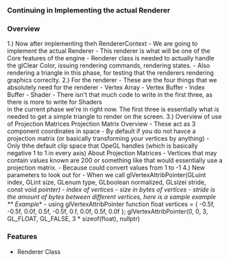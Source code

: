 ### Continuing in Implementing the actual Renderer

### Overview
1.) Now after implementing theh RendererContext
    - We are going to implement the actual Renderer
    - This renderer is what will be one of the Core features of the engine
    - Renderer class is needed to actually handle the glClear Color, issuing rendering commands,
        rendering states.
    - Also rendering a triangle in this phase, for testing that the renderers rendering graphics correclty.
2.) For the renderer
    - These are the four things that we absolutely need for the renderer
        - Vertex Array
        - Vertex Buffer
        - Index Buffer
        - Shader
    - There isn't that much code to write in the first three, as there is more to write for Shaders \
        in the current phase we're in right now.
    The first three is essentially what is needed to get a simple triangle to render on the screen.
3.) Overview of use of Projection Matrices
Projection Matrix Overview
    - These act as 3 component coordinates in space
    - By default if you do not havce a projection matrix (or basically transforming your vertices by anything)
    - Only thhe default clip space that OpeGL handles (which is basically negative 1 to 1 in every axis)
    About Projection Matrices
    - Vertices that may contain values known are 200 or something like that would essentially use a projection matrix.
    - Because could convert values from 1 to -1
4.) New parameters to look out for
    - When we call glVertexAttribPointer(GLuint index, GLint size, GLenum type, GLboolean normalized, GLsizei stride, const void *pointer)
        - index of vertices
        - size in bytes of vertices
        - stride is the amount of bytes between different vertices, here is a sample example
        ** Example**
            - using glVertexAttribPointer function
            float vertices = {
                -0.5f, -0.5f, 0.0f,
                0.5f, -0.5f, 0.f,
                0.0f, 0.5f, 0.0f
            };
            glVertexAttribPointer(0, 0, 3, GL_FLOAT, GL_FALSE, 3 * sizeof(float), nullptr)



### Features
- Renderer Class